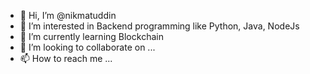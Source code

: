 - 👋 Hi, I’m @nikmatuddin
- 👀 I’m interested in Backend programming like Python, Java, NodeJs
- 🌱 I’m currently learning Blockchain
- 💞️ I’m looking to collaborate on ...
- 📫 How to reach me ...

<!---
nikmatuddin/nikmatuddin is a ✨ special ✨ repository because its `README.md` (this file) appears on your GitHub profile.
You can click the Preview link to take a look at your changes.
--->

